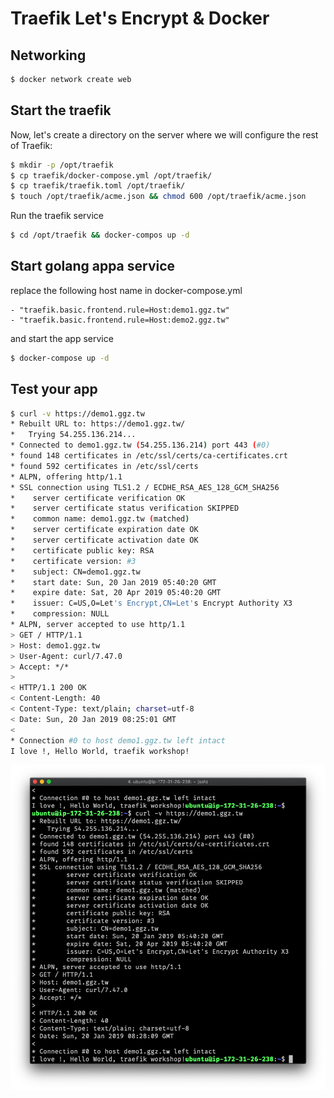 # Traefik Let's Encrypt & Docker

## Networking

```sh
$ docker network create web
```

## Start the traefik

Now, let's create a directory on the server where we will configure the rest of Traefik:

```sh
$ mkdir -p /opt/traefik
$ cp traefik/docker-compose.yml /opt/traefik/
$ cp traefik/traefik.toml /opt/traefik/
$ touch /opt/traefik/acme.json && chmod 600 /opt/traefik/acme.json
```

Run the traefik service

```sh
$ cd /opt/traefik && docker-compos up -d
```

## Start golang appa service

replace the following host name in docker-compose.yml

```
- "traefik.basic.frontend.rule=Host:demo1.ggz.tw"
- "traefik.basic.frontend.rule=Host:demo2.ggz.tw"
```

and start the app service

```sh
$ docker-compose up -d
```

## Test your app

```sh
$ curl -v https://demo1.ggz.tw
* Rebuilt URL to: https://demo1.ggz.tw/
*   Trying 54.255.136.214...
* Connected to demo1.ggz.tw (54.255.136.214) port 443 (#0)
* found 148 certificates in /etc/ssl/certs/ca-certificates.crt
* found 592 certificates in /etc/ssl/certs
* ALPN, offering http/1.1
* SSL connection using TLS1.2 / ECDHE_RSA_AES_128_GCM_SHA256
* 	 server certificate verification OK
* 	 server certificate status verification SKIPPED
* 	 common name: demo1.ggz.tw (matched)
* 	 server certificate expiration date OK
* 	 server certificate activation date OK
* 	 certificate public key: RSA
* 	 certificate version: #3
* 	 subject: CN=demo1.ggz.tw
* 	 start date: Sun, 20 Jan 2019 05:40:20 GMT
* 	 expire date: Sat, 20 Apr 2019 05:40:20 GMT
* 	 issuer: C=US,O=Let's Encrypt,CN=Let's Encrypt Authority X3
* 	 compression: NULL
* ALPN, server accepted to use http/1.1
> GET / HTTP/1.1
> Host: demo1.ggz.tw
> User-Agent: curl/7.47.0
> Accept: */*
>
< HTTP/1.1 200 OK
< Content-Length: 40
< Content-Type: text/plain; charset=utf-8
< Date: Sun, 20 Jan 2019 08:25:01 GMT
<
* Connection #0 to host demo1.ggz.tw left intact
I love !, Hello World, traefik workshop!
```

<img src="./screen.png" />
